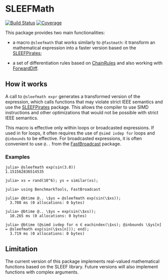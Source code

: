 # SLEEFMath

[![Build Status](https://github.com/astrozot/SLEEFMath.jl/actions/workflows/CI.yml/badge.svg?branch=main)](https://github.com/astrozot/SLEEFMath.jl/actions/workflows/CI.yml?query=branch%3Amain)
[![Coverage](https://codecov.io/gh/astrozot/SLEEFMath.jl/branch/main/graph/badge.svg)](https://codecov.io/gh/astrozot/SLEEFMath.jl)

This package provides two main functionalities:

- a macro `@sleefmath` that works similarly to `@fastmath`: it transform
  an mathematical expression into a faster version based on the 
  [SLEEFPirates](https://github.com/JuliaSIMD/SLEEFPirates.jl);

- a set of differentiation rules based on
  [ChainRules](https://github.com/JuliaDiff/ChainRules.jl) and also
  working with [ForwardDiff](https://github.com/JuliaDiff/ForwardDiff.jl).

## How it works

A call to `@sleefmath expr` generates a transformed version of the expression,
which calls functions that may violate strict IEEE semantics and use the
[SLEEFPirates](https://github.com/JuliaSIMD/SLEEFPirates.jl) package. This
allows the compiler to use SIMD instructions and other optimizations that
would not be possible with strict IEEE semantics.

This macro is effective only within loops or broadcasted expressions. If used
in for loops, it often requires the use of `@simd ivdep for` loops and
`@inbounds` to be effective. For broadcasted expressions, it is often
convenient to use `@..` from the
[FastBroadcast](https://github.com/YingboMa/FastBroadcast.jl) package.

### Examples
```julia-repl
julia> @sleefmath exp(sin(3.0))
1.151562836514535

julia> xs = rand(10^6); ys = similar(xs);

julia> using BenchmarkTools, FastBroadcast

julia> @btime @.. \$ys = @sleefmath exp(sin(\$xs));
  3.708 ms (0 allocations: 0 bytes)

julia> @btime @.. \$ys = exp(sin(\$xs));
  10.265 ms (0 allocations: 0 bytes)

julia> @btime (@simd ivdep for n ∈ eachindex(\$xs); @inbounds \$ys[n] = @sleefmath exp(sin(\$xs[n])); end);
  3.719 ms (0 allocations: 0 bytes)
```

## Limitation

The current version of this package implements real-valued mathematical
functions based on the SLEEF library. Future versions will also implement
functions with complex arguments.
